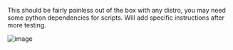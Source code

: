 This should be fairly painless out of the box with any distro, you may need some python dependencies for scripts. Will add specific instructions after more testing.

![image](https://github.com/rwade97/Sway/assets/161365644/f0372aee-0893-4140-9d1d-471098f1a72f)
